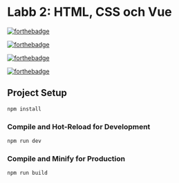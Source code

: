 # Labb 2: HTML, CSS och Vue


[![forthebadge](https://forthebadge.com/images/badges/made-with-vue.svg)](https://forthebadge.com)


[![forthebadge](https://forthebadge.com/images/badges/uses-css.svg)](https://forthebadge.com)

[![forthebadge](https://forthebadge.com/images/badges/uses-html.svg)](https://forthebadge.com)

[![forthebadge](https://forthebadge.com/images/badges/powered-by-energy-drinks.svg)](https://forthebadge.com)

## Project Setup

```sh
npm install
```

### Compile and Hot-Reload for Development

```sh
npm run dev
```

### Compile and Minify for Production

```sh
npm run build
```
